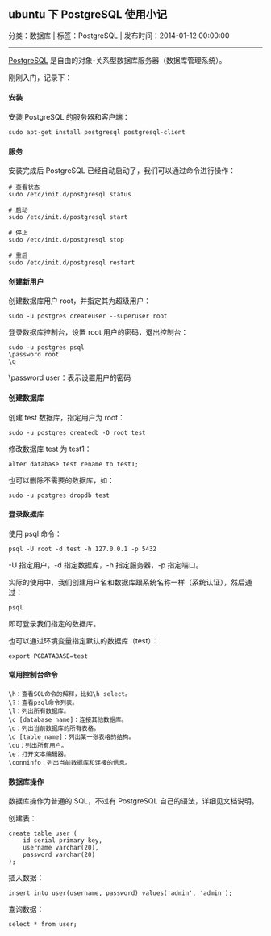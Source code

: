 ## ubuntu 下 PostgreSQL 使用小记

分类：数据库 | 标签：PostgreSQL | 发布时间：2014-01-12 00:00:00

___

[PostgreSQL](http://zh.wikipedia.org/wiki/PostgreSQL) 是自由的对象-关系型数据库服务器（数据库管理系统）。

刚刚入门，记录下：

#### 安装

安装 PostgreSQL 的服务器和客户端：
```
sudo apt-get install postgresql postgresql-client
```

#### 服务

安装完成后 PostgreSQL 已经自动启动了，我们可以通过命令进行操作：
```
# 查看状态
sudo /etc/init.d/postgresql status

# 启动
sudo /etc/init.d/postgresql start

# 停止
sudo /etc/init.d/postgresql stop

# 重启
sudo /etc/init.d/postgresql restart
```

#### 创建新用户

创建数据库用户 root，并指定其为超级用户：
```
sudo -u postgres createuser --superuser root
```

登录数据库控制台，设置 root 用户的密码，退出控制台：
```
sudo -u postgres psql
\password root
\q
```

\password user：表示设置用户的密码

#### 创建数据库

创建 test 数据库，指定用户为 root：
```
sudo -u postgres createdb -O root test
```

修改数据库 test 为 test1：
```
alter database test rename to test1;
```

也可以删除不需要的数据库，如：
```
sudo -u postgres dropdb test
```

#### 登录数据库

使用 psql 命令：
```
psql -U root -d test -h 127.0.0.1 -p 5432
```

-U 指定用户，-d 指定数据库，-h 指定服务器，-p 指定端口。

实际的使用中，我们创建用户名和数据库跟系统名称一样（系统认证），然后通过：
```
psql
```
即可登录我们指定的数据库。

也可以通过环境变量指定默认的数据库（test）：
```
export PGDATABASE=test
```

#### 常用控制台命令

```
\h：查看SQL命令的解释，比如\h select。
\?：查看psql命令列表。
\l：列出所有数据库。
\c [database_name]：连接其他数据库。
\d：列出当前数据库的所有表格。
\d [table_name]：列出某一张表格的结构。
\du：列出所有用户。
\e：打开文本编辑器。
\conninfo：列出当前数据库和连接的信息。
```

#### 数据库操作

数据库操作为普通的 SQL，不过有 PostgreSQL 自己的语法，详细见文档说明。

创建表：
```
create table user (
	id serial primary key,
	username varchar(20),
	password varchar(20)
);
```

插入数据：
```
insert into user(username, password) values('admin', 'admin');
```

查询数据：
```
select * from user;
```

